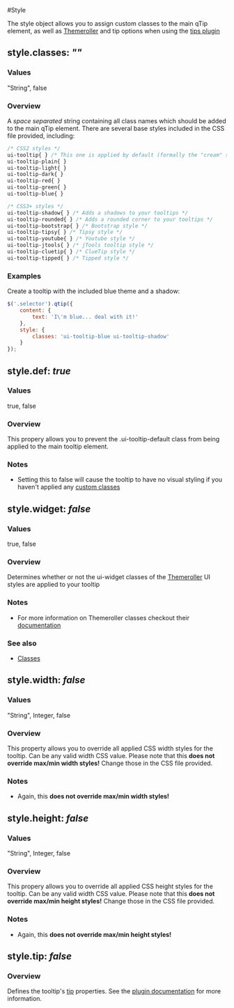 #Style

The style object allows you to assign custom classes to the main qTip element, as well as [Themeroller](http://jqueryui.com/themeroller/) and
tip options when using the [tips plugin](./plugins/tips.md)

## style.classes: *""*

### Values
"String", false

### Overview
A *space separated* string containing all class names which should be added to the main qTip element.
There are several base styles included in the CSS file provided, including:

```css
/* CSS2 styles */
ui-tooltip{ } /* This one is applied by default (formally the "cream" style) */
ui-tooltip-plain{ }
ui-tooltip-light{ }
ui-tooltip-dark{ }
ui-tooltip-red{ }
ui-tooltip-green{ }
ui-tooltip-blue{ }

/* CSS3+ styles */
ui-tooltip-shadow{ } /* Adds a shadows to your tooltips */
ui-tooltip-rounded{ } /* Adds a rounded corner to your tooltips */
ui-tooltip-bootstrap{ } /* Bootstrap style */
ui-tooltip-tipsy{ } /* Tipsy style */
ui-tooltip-youtube{ } /* Youtube style */
ui-tooltip-jtools{ } /* jTools tooltip style */
ui-tooltip-cluetip{ } /* ClueTip style */
ui-tooltip-tipped{ } /* Tipped style */
```

### Examples
Create a tooltip with the included blue theme and a shadow:

```js
$('.selector').qtip({
	content: {
		text: 'I\'m blue... deal with it!'
	},
	style: {
		classes: 'ui-tooltip-blue ui-tooltip-shadow'
	}
});
```


## style.def: *true*

### Values
true, false

### Overview
This propery allows you to prevent the .ui-tooltip-default class from being applied to the main tooltip element.

### Notes
* Setting this to false will cause the tooltip to have no visual styling if you haven't applied any [custom classes](#style.classes)</li>


## style.widget: *false*

### Values
true, false

### Overview
Determines whether or not the ui-widget classes of the [Themeroller](http://jqueryui.com/themeroller/) UI styles are applied to your tooltip

### Notes
* For more information on Themeroller classes checkout their [documentation](http://docs.jquery.com/UI/)

### See also
* [Classes](#classes)


## style.width: *false*

### Values
"String", Integer, false

### Overview
This property allows you to override all applied CSS width styles for the tooltip. Can be any valid width CSS value. Please note that this
**does not override max/min width styles!** Change those in the CSS file provided.

### Notes
* Again, this **does not override max/min width styles!**


## style.height: *false*

### Values
"String", Integer, false

### Overview
This propery allows you to override all applied CSS height styles for the tooltip. Can be any valid width CSS value. Please note that this
**does not override max/min height styles!** Change those in the CSS file provided.

### Notes
* Again, this **does not override max/min height styles!**


## style.tip: *false*

### Overview
Defines the tooltip's [tip](./plugins/tips.md) properties. See the [plugin documentation](./plugins/tips.md) for more information.